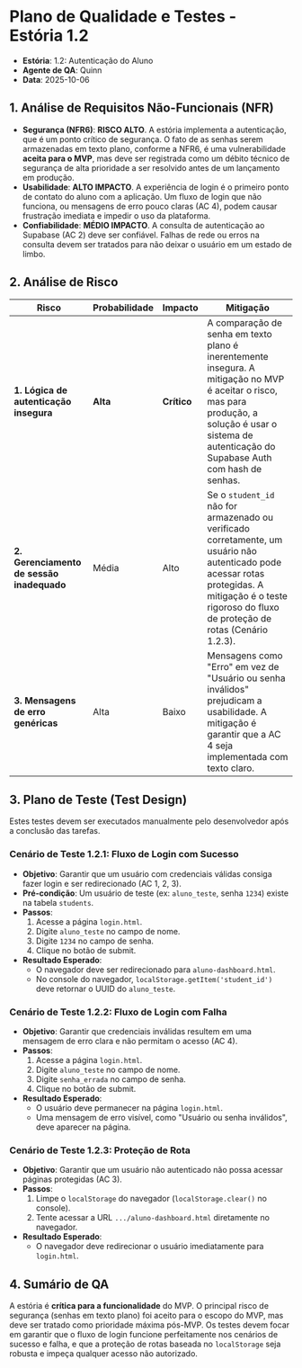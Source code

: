 # Plano de Qualidade e Testes - Estória 1.2

- **Estória**: 1.2: Autenticação do Aluno
- **Agente de QA**: Quinn
- **Data**: 2025-10-06

## 1. Análise de Requisitos Não-Funcionais (NFR)

- **Segurança (NFR6)**: **RISCO ALTO**. A estória implementa a autenticação, que é um ponto crítico de segurança. O fato de as senhas serem armazenadas em texto plano, conforme a NFR6, é uma vulnerabilidade **aceita para o MVP**, mas deve ser registrada como um débito técnico de segurança de alta prioridade a ser resolvido antes de um lançamento em produção.
- **Usabilidade**: **ALTO IMPACTO**. A experiência de login é o primeiro ponto de contato do aluno com a aplicação. Um fluxo de login que não funciona, ou mensagens de erro pouco claras (AC 4), podem causar frustração imediata e impedir o uso da plataforma.
- **Confiabilidade**: **MÉDIO IMPACTO**. A consulta de autenticação ao Supabase (AC 2) deve ser confiável. Falhas de rede ou erros na consulta devem ser tratados para não deixar o usuário em um estado de limbo.

## 2. Análise de Risco

| Risco | Probabilidade | Impacto | Mitigação |
|---|---|---|---|
| **1. Lógica de autenticação insegura** | **Alta** | **Crítico** | A comparação de senha em texto plano é inerentemente insegura. A mitigação no MVP é aceitar o risco, mas para produção, a solução é usar o sistema de autenticação do Supabase Auth com hash de senhas. |
| **2. Gerenciamento de sessão inadequado** | Média | Alto | Se o `student_id` não for armazenado ou verificado corretamente, um usuário não autenticado pode acessar rotas protegidas. A mitigação é o teste rigoroso do fluxo de proteção de rotas (Cenário 1.2.3). |
| **3. Mensagens de erro genéricas** | Alta | Baixo | Mensagens como "Erro" em vez de "Usuário ou senha inválidos" prejudicam a usabilidade. A mitigação é garantir que a AC 4 seja implementada com texto claro. |

## 3. Plano de Teste (Test Design)

Estes testes devem ser executados manualmente pelo desenvolvedor após a conclusão das tarefas.

### Cenário de Teste 1.2.1: Fluxo de Login com Sucesso
- **Objetivo**: Garantir que um usuário com credenciais válidas consiga fazer login e ser redirecionado (AC 1, 2, 3).
- **Pré-condição**: Um usuário de teste (ex: `aluno_teste`, senha `1234`) existe na tabela `students`.
- **Passos**:
  1.  Acesse a página `login.html`.
  2.  Digite `aluno_teste` no campo de nome.
  3.  Digite `1234` no campo de senha.
  4.  Clique no botão de submit.
- **Resultado Esperado**:
  - O navegador deve ser redirecionado para `aluno-dashboard.html`.
  - No console do navegador, `localStorage.getItem('student_id')` deve retornar o UUID do `aluno_teste`.

### Cenário de Teste 1.2.2: Fluxo de Login com Falha
- **Objetivo**: Garantir que credenciais inválidas resultem em uma mensagem de erro clara e não permitam o acesso (AC 4).
- **Passos**:
  1.  Acesse a página `login.html`.
  2.  Digite `aluno_teste` no campo de nome.
  3.  Digite `senha_errada` no campo de senha.
  4.  Clique no botão de submit.
- **Resultado Esperado**:
  - O usuário deve permanecer na página `login.html`.
  - Uma mensagem de erro visível, como "Usuário ou senha inválidos", deve aparecer na página.

### Cenário de Teste 1.2.3: Proteção de Rota
- **Objetivo**: Garantir que um usuário não autenticado não possa acessar páginas protegidas (AC 3).
- **Passos**:
  1.  Limpe o `localStorage` do navegador (`localStorage.clear()` no console).
  2.  Tente acessar a URL `.../aluno-dashboard.html` diretamente no navegador.
- **Resultado Esperado**:
  - O navegador deve redirecionar o usuário imediatamente para `login.html`.

## 4. Sumário de QA

A estória é **crítica para a funcionalidade** do MVP. O principal risco de segurança (senhas em texto plano) foi aceito para o escopo do MVP, mas deve ser tratado como prioridade máxima pós-MVP. Os testes devem focar em garantir que o fluxo de login funcione perfeitamente nos cenários de sucesso e falha, e que a proteção de rotas baseada no `localStorage` seja robusta e impeça qualquer acesso não autorizado.
